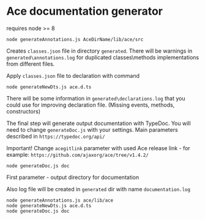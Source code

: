 # Ace documentation generator

requires node >= 8

```
node generateAnnotations.js AceDirName/lib/ace/src
```

Creates `classes.json` file in directory `generated`.
There will be warnings in `generated\annotations.log` for duplicated classes\methods implementations from different files.  

Apply `classes.json` file to declaration with command

```
node generateNewDts.js ace.d.ts
```

There will be some information in `generated\declarations.log` that you could use for improving declaration file. (Missing events, methods, constructors)

The final step will generate output documentation with TypeDoc.
You will need to change `generateDoc.js` with your settings. Main parameters described in `https://typedoc.org/api/`

Important! Change `acegitlink` parameter with used Ace release link - for example: `https://github.com/ajaxorg/ace/tree/v1.4.2/`  

```
node generateDoc.js doc
```

First parameter - output directory for documentation

Also log file will be created in `generated` dir with name `documentation.log`



```
node generateAnnotations.js ace/lib/ace
node generateNewDts.js ace.d.ts
node generateDoc.js doc
```